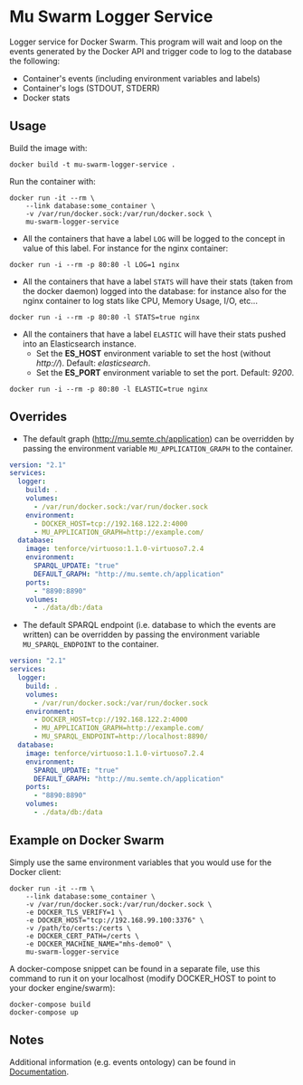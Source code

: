 # Mu Swarm Logger Service

Logger service for Docker Swarm. This program will wait and loop on the events
generated by the Docker API and trigger code to log to the database the
following:

 *  Container's events (including environment variables and labels)
 *  Container's logs (STDOUT, STDERR)
 *  Docker stats


## Usage

Build the image with:
```
docker build -t mu-swarm-logger-service .
```

Run the container with:
```
docker run -it --rm \
    --link database:some_container \
    -v /var/run/docker.sock:/var/run/docker.sock \
    mu-swarm-logger-service
```


* All the containers that have a label `LOG` will be logged to the concept in value of this label. For instance for the nginx container:

```
docker run -i --rm -p 80:80 -l LOG=1 nginx
```

* All the containers that have a label `STATS` will have their stats (taken from the docker daemon) logged into the database: for instance also for the nginx container to log stats like CPU, Memory Usage, I/O, etc...

```
docker run -i --rm -p 80:80 -l STATS=true nginx
```

* All the containers that have a label `ELASTIC` will have their stats pushed into an Elasticsearch instance.
  * Set the **ES_HOST** environment variable to set the host (without *http://*). Default: *elasticsearch*.
  * Set the **ES_PORT** environment variable to set the port. Default: *9200*.

```
docker run -i --rm -p 80:80 -l ELASTIC=true nginx
```



## Overrides

 *  The default graph (http://mu.semte.ch/application) can be overridden by passing the environment variable
    `MU_APPLICATION_GRAPH` to the container.

```yml
version: "2.1"
services:
  logger:
    build: .
    volumes:
      - /var/run/docker.sock:/var/run/docker.sock
    environment:
      - DOCKER_HOST=tcp://192.168.122.2:4000
      - MU_APPLICATION_GRAPH=http://example.com/
  database:
    image: tenforce/virtuoso:1.1.0-virtuoso7.2.4
    environment:
      SPARQL_UPDATE: "true"
      DEFAULT_GRAPH: "http://mu.semte.ch/application"
    ports:
      - "8890:8890"
    volumes:
      - ./data/db:/data
```
 *  The default SPARQL endpoint (i.e. database to which the events are written) can be overridden by passing the environment
    variable `MU_SPARQL_ENDPOINT` to the container.

```yml
version: "2.1"
services:
  logger:
    build: .
    volumes:
      - /var/run/docker.sock:/var/run/docker.sock
    environment:
      - DOCKER_HOST=tcp://192.168.122.2:4000
      - MU_APPLICATION_GRAPH=http://example.com/
      - MU_SPARQL_ENDPOINT=http://localhost:8890/
  database:
    image: tenforce/virtuoso:1.1.0-virtuoso7.2.4
    environment:
      SPARQL_UPDATE: "true"
      DEFAULT_GRAPH: "http://mu.semte.ch/application"
    ports:
      - "8890:8890"
    volumes:
      - ./data/db:/data
```

## Example on Docker Swarm

Simply use the same environment variables that you would use for the Docker
client:

```
docker run -it --rm \
    --link database:some_container \
    -v /var/run/docker.sock:/var/run/docker.sock \
    -e DOCKER_TLS_VERIFY=1 \
    -e DOCKER_HOST="tcp://192.168.99.100:3376" \
    -v /path/to/certs:/certs \
    -e DOCKER_CERT_PATH=/certs \
    -e DOCKER_MACHINE_NAME="mhs-demo0" \
    mu-swarm-logger-service
```

A docker-compose snippet can be found in a separate file, use this command to run it on your localhost (modify DOCKER_HOST to point to your docker engine/swarm):

```
docker-compose build
docker-compose up
```

## Notes

Additional information (e.g. events ontology) can be found in [Documentation](./docs/README.md).
